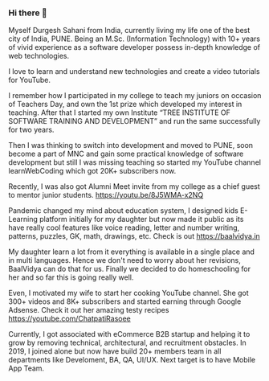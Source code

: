 ### Hi there 👋

Myself Durgesh Sahani from India, currently living my life one of the best city of India, PUNE. Being an M.Sc. (Information Technology) with 10+ years of vivid experience as a software developer possess in-depth knowledge of web technologies.

I love to learn and understand new technologies and create a video tutorials for YouTube.

I remember how I participated in my college to teach my juniors on occasion of Teachers Day, and own the 1st prize which developed my interest in teaching. After that I started my own Institute “TREE INSTITUTE OF SOFTWARE TRAINING AND DEVELOPMENT” and run the same successfully for two years.

Then I was thinking to switch into development and moved to PUNE, soon become a part of MNC and gain some practical knowledge of software development but still I was missing teaching so started my YouTube channel learnWebCoding which got 20K+ subscribers now.

Recently, I was also got Alumni Meet invite from my college as a chief guest to mentor junior students.
https://youtu.be/8J5WMA-x2NQ

Pandemic changed my mind about education system, I designed kids E-Learning platform initially for my daughter but now made it public as its have really cool features like voice reading, letter and number writing, patterns, puzzles, GK, math, drawings, etc. Check is out https://baalvidya.in

My daughter learn a lot from it everything is available in a single place and in multi languages. Hence we don't need to worry about her revisions, BaalVidya can do that for us. Finally we decided to do homeschooling for her and so far this is going really well.

Even, I motivated my wife to start her cooking YouTube channel. She got 300+ videos and 8K+ subscribers and started earning through Google Adsense. Check it out her amazing testy recipes https://youtube.com/ChatpatiRasoee

Currently, I got associated with eCommerce B2B startup and helping it to grow by removing technical, architectural, and recruitment obstacles. In 2019, I joined alone but now have build 20+ members team in all departments like Develoment, BA, QA, UI/UX. Next target is to have Mobile App Team.

<!--
**durgesh-sahani/durgesh-sahani** is a ✨ _special_ ✨ repository because its `README.md` (this file) appears on your GitHub profile.

Here are some ideas to get you started:

- 🔭 I’m currently working on ...
- 🌱 I’m currently learning ...
- 👯 I’m looking to collaborate on ...
- 🤔 I’m looking for help with ...
- 💬 Ask me about ...
- 📫 How to reach me: ...
- 😄 Pronouns: ...
- ⚡ Fun fact: ...
-->
